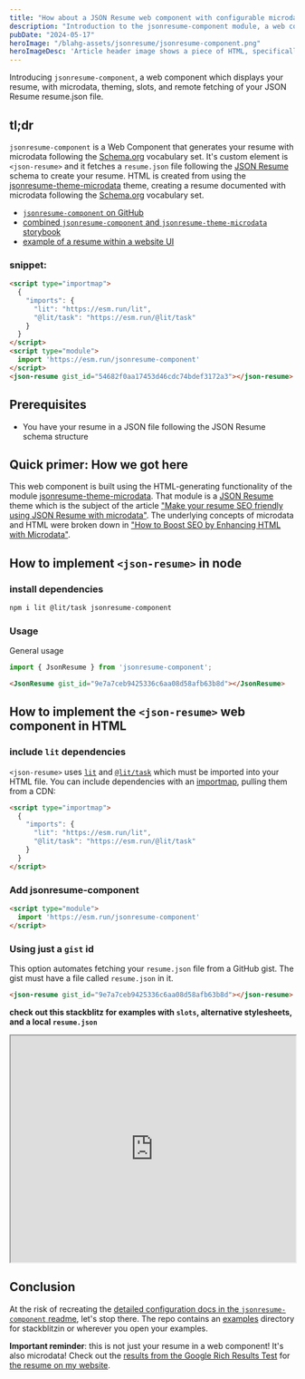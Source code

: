 ```yaml
---
title: "How about a JSON Resume web component with configurable microdata?"
description: "Introduction to the jsonresume-component module, a web component to display your JSON Resume documented with microdata"
pubDate: "2024-05-17"
heroImage: "/blahg-assets/jsonresume/jsonresume-component.png"
heroImageDesc: 'Article header image shows a piece of HTML, specifically <json-resume>'
---
```


Introducing `jsonresume-component`, a web component which displays your resume, with microdata, theming, slots, and remote fetching of your JSON Resume resume.json file. 

## tl;dr

`jsonresume-component` is a Web Component that generates your resume with microdata following the [Schema.org][schemaorg] vocabulary set. It's custom element is `<json-resume>` and it fetches a `resume.json` file following the [JSON Resume][jsonresume] schema to create your resume. HTML is created from using the [jsonresume-theme-microdata][jtm] theme, creating a resume documented with microdata following the [Schema.org][schemaorg] vocabulary set.

* [`jsonresume-component` on GitHub][jc]
* [combined `jsonresume-component` and `jsonresume-theme-microdata` storybook][jc-sb]
* [example of a resume within a website UI][my-resume]

### snippet:

```html
<script type="importmap">
  {
    "imports": {
      "lit": "https://esm.run/lit",
      "@lit/task": "https://esm.run/@lit/task"
    }
  }
</script>
<script type="module">
  import 'https://esm.run/jsonresume-component'
</script>
<json-resume gist_id="54682f0aa17453d46cdc74bdef3172a3"></json-resume>
```

## Prerequisites

* You have your resume in a JSON file following the JSON Resume schema structure

## Quick primer: How we got here

This web component is built using the HTML-generating functionality of the module [jsonresume-theme-microdata][jtm]. That module is a [JSON Resume][jsonresume] theme which is the subject of the article ["Make your resume SEO friendly using JSON Resume with microdata"][microdata-jsonresume]. The underlying concepts of microdata and HTML were broken down in ["How to Boost SEO by Enhancing HTML with Microdata"][microdata-html].

## How to implement `<json-resume>` in node

### install dependencies

```sh
npm i lit @lit/task jsonresume-component
```

### Usage

General usage

```javascript
import { JsonResume } from 'jsonresume-component';
```

```html
<JsonResume gist_id="9e7a7ceb9425336c6aa08d58afb63b8d"></JsonResume>
```

## How to implement the `<json-resume>` web component in HTML

### include `lit` dependencies

`<json-resume>` uses [`lit`](https://lit.dev) and [`@lit/task`](https://lit.dev/docs/data/task/) which must be imported into your HTML file. You can include dependencies with an [importmap](https://developer.mozilla.org/en-US/docs/Web/HTML/Element/script/type/importmap), pulling them from a CDN:

```html
<script type="importmap">
  {
    "imports": {
      "lit": "https://esm.run/lit",
      "@lit/task": "https://esm.run/@lit/task"
    }
  }
</script>
```

### Add jsonresume-component

```html
<script type="module">
  import 'https://esm.run/jsonresume-component'
</script>
```

### Using just a `gist` id

This option automates fetching your `resume.json` file from a GitHub gist. The gist must have a file called `resume.json` in it.

```html
<json-resume gist_id="9e7a7ceb9425336c6aa08d58afb63b8d"></json-resume>
```

**check out this stackblitz for examples with `slots`, alternative stylesheets, and a local `resume.json`**

<iframe width="100%" height="400" src="https://stackblitz.com/edit/json-resume?embed=1&file=index.html&view=preview&initialpath=index.html"></iframe>


## Conclusion

At the risk of recreating the [detailed configuration docs in the `jsonresume-component` readme][jc], let's stop there. The repo contains an [examples](https://github.com/scottnath/jsonresume-component/tree/main/examples/browser) directory for stackblitzin or wherever you open your examples.

**Important reminder**: this is not just your resume in a web component! It's also microdata! Check out the [results from the Google Rich Results Test](https://search.google.com/test/rich-results/result?id=ctWocdt--8-0Kq5JFMb9tA) for [the resume on my website][my-resume].


[microdata-html]: /blahg/microdata-with-html/
[microdata-jsonresume]: /blahg/microdata-with-jsonresume/
[my-resume]: /resume/
[jsonresume]: https://jsonresume.org
[jsonresume-schema]: https://github.com/jsonresume/resume-schema/blob/master/schema.json
[jsonresume-project]: https://jsonresume.org/projects/
[jc]: https://github.com/scottnath/jsonresume-component
[jc-sb]: https://6647817e5224ff5c42e64d5e-dmlkvzjlzg.chromatic.com/
[jtm]: https://github.com/scottnath/jsonresume-theme-microdata
[jtm-example]: https://github.com/scottnath/jsonresume-theme-microdata/TBD___
[jte]: https://github.com/rbardini/jsonresume-theme-even
[schemaorg]: https://schema.org
[schemaorg-started]: https://schema.org/docs/gs.html
[schemaorg-person]: https://schema.org/Person
[schemaorg-article]: https://schema.org/Article
[schemaorg-org]: https://schema.org/Organization
[schemaorg-author]: https://schema.org/author
[schemaorg-alumniOf]: https://schema.org/alumniOf
[schemaorg-val]: https://validator.schema.org
[myresumejson]: https://gist.github.com/scottnath/9e7a7ceb9425336c6aa08d58afb63b8d
